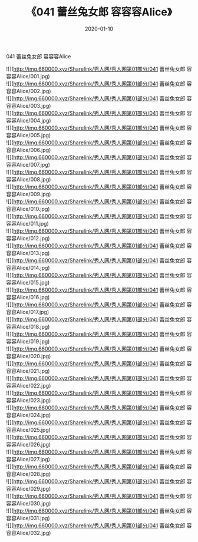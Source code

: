 ﻿---
layout: post
title:  《041 蕾丝兔女郎 容容容Alice》
date:   2020-01-10
img: http://img.660000.xyz/Sharelink/秀人网/秀人网第01部分/041 蕾丝兔女郎 容容容Alice/000.jpg
categories: [美女, 清纯, 唯美]
---

041 蕾丝兔女郎 容容容Alice

  ![](http://img.660000.xyz/Sharelink/秀人网/秀人网第01部分/041 蕾丝兔女郎 容容容Alice/001.jpg) <br> ![](http://img.660000.xyz/Sharelink/秀人网/秀人网第01部分/041 蕾丝兔女郎 容容容Alice/002.jpg) <br> ![](http://img.660000.xyz/Sharelink/秀人网/秀人网第01部分/041 蕾丝兔女郎 容容容Alice/003.jpg) <br> ![](http://img.660000.xyz/Sharelink/秀人网/秀人网第01部分/041 蕾丝兔女郎 容容容Alice/004.jpg) <br> ![](http://img.660000.xyz/Sharelink/秀人网/秀人网第01部分/041 蕾丝兔女郎 容容容Alice/005.jpg) <br> ![](http://img.660000.xyz/Sharelink/秀人网/秀人网第01部分/041 蕾丝兔女郎 容容容Alice/006.jpg) <br> ![](http://img.660000.xyz/Sharelink/秀人网/秀人网第01部分/041 蕾丝兔女郎 容容容Alice/007.jpg) <br> ![](http://img.660000.xyz/Sharelink/秀人网/秀人网第01部分/041 蕾丝兔女郎 容容容Alice/008.jpg) <br> ![](http://img.660000.xyz/Sharelink/秀人网/秀人网第01部分/041 蕾丝兔女郎 容容容Alice/009.jpg) <br> ![](http://img.660000.xyz/Sharelink/秀人网/秀人网第01部分/041 蕾丝兔女郎 容容容Alice/010.jpg) <br> ![](http://img.660000.xyz/Sharelink/秀人网/秀人网第01部分/041 蕾丝兔女郎 容容容Alice/011.jpg) <br> ![](http://img.660000.xyz/Sharelink/秀人网/秀人网第01部分/041 蕾丝兔女郎 容容容Alice/012.jpg) <br> ![](http://img.660000.xyz/Sharelink/秀人网/秀人网第01部分/041 蕾丝兔女郎 容容容Alice/013.jpg) <br> ![](http://img.660000.xyz/Sharelink/秀人网/秀人网第01部分/041 蕾丝兔女郎 容容容Alice/014.jpg) <br> ![](http://img.660000.xyz/Sharelink/秀人网/秀人网第01部分/041 蕾丝兔女郎 容容容Alice/015.jpg) <br> ![](http://img.660000.xyz/Sharelink/秀人网/秀人网第01部分/041 蕾丝兔女郎 容容容Alice/016.jpg) <br> ![](http://img.660000.xyz/Sharelink/秀人网/秀人网第01部分/041 蕾丝兔女郎 容容容Alice/017.jpg) <br> ![](http://img.660000.xyz/Sharelink/秀人网/秀人网第01部分/041 蕾丝兔女郎 容容容Alice/018.jpg) <br> ![](http://img.660000.xyz/Sharelink/秀人网/秀人网第01部分/041 蕾丝兔女郎 容容容Alice/019.jpg) <br> ![](http://img.660000.xyz/Sharelink/秀人网/秀人网第01部分/041 蕾丝兔女郎 容容容Alice/020.jpg) <br> ![](http://img.660000.xyz/Sharelink/秀人网/秀人网第01部分/041 蕾丝兔女郎 容容容Alice/021.jpg) <br> ![](http://img.660000.xyz/Sharelink/秀人网/秀人网第01部分/041 蕾丝兔女郎 容容容Alice/022.jpg) <br> ![](http://img.660000.xyz/Sharelink/秀人网/秀人网第01部分/041 蕾丝兔女郎 容容容Alice/023.jpg) <br> ![](http://img.660000.xyz/Sharelink/秀人网/秀人网第01部分/041 蕾丝兔女郎 容容容Alice/024.jpg) <br> ![](http://img.660000.xyz/Sharelink/秀人网/秀人网第01部分/041 蕾丝兔女郎 容容容Alice/025.jpg) <br> ![](http://img.660000.xyz/Sharelink/秀人网/秀人网第01部分/041 蕾丝兔女郎 容容容Alice/026.jpg) <br> ![](http://img.660000.xyz/Sharelink/秀人网/秀人网第01部分/041 蕾丝兔女郎 容容容Alice/027.jpg) <br> ![](http://img.660000.xyz/Sharelink/秀人网/秀人网第01部分/041 蕾丝兔女郎 容容容Alice/028.jpg) <br> ![](http://img.660000.xyz/Sharelink/秀人网/秀人网第01部分/041 蕾丝兔女郎 容容容Alice/029.jpg) <br> ![](http://img.660000.xyz/Sharelink/秀人网/秀人网第01部分/041 蕾丝兔女郎 容容容Alice/030.jpg) <br> ![](http://img.660000.xyz/Sharelink/秀人网/秀人网第01部分/041 蕾丝兔女郎 容容容Alice/031.jpg) <br> ![](http://img.660000.xyz/Sharelink/秀人网/秀人网第01部分/041 蕾丝兔女郎 容容容Alice/032.jpg) <br>